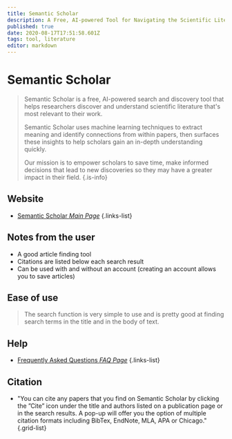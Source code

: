 ```yaml
---
title: Semantic Scholar
description: A Free, AI-powered Tool for Navigating the Scientific Literature.
published: true
date: 2020-08-17T17:51:58.601Z
tags: tool, literature
editor: markdown
---
```


# Semantic Scholar

> Semantic Scholar is a free, AI-powered search and discovery tool that helps researchers discover and understand scientific literature that's most relevant to their work.
>
> Semantic Scholar uses machine learning techniques to extract meaning and identify connections from within papers, then surfaces these insights to help scholars gain an in-depth understanding quickly.
>
> Our mission is to empower scholars to save time, make informed decisions that lead to new discoveries so they may have a greater impact in their field.
{.is-info}

 

## Website 

- [Semantic Scholar *Main Page*](https://www.semanticscholar.org/)
 {.links-list}
 
 ## Notes from the user
 - A good article finding tool
 - Citations are listed below each search result
 - Can be used with and without an account (creating an account allows you to save articles)
 
 ## Ease of use
> The search function is very simple to use and is pretty good at finding search terms in the title and in the body of text.
  
## Help
- [Frequently Asked Questions *FAQ Page*](https://www.semanticscholar.org/faq)
 {.links-list}

## Citation 

- "You can cite any papers that you find on Semantic Scholar by clicking the ”Cite” icon under the title and authors listed on a publication page or in the search results. A pop-up will offer you the option of multiple citation formats including BibTex, EndNote, MLA, APA or Chicago."
{.grid-list}